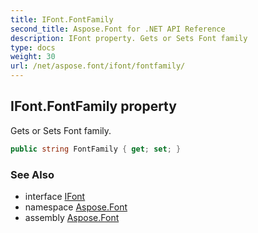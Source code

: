 ```yaml
---
title: IFont.FontFamily
second_title: Aspose.Font for .NET API Reference
description: IFont property. Gets or Sets Font family
type: docs
weight: 30
url: /net/aspose.font/ifont/fontfamily/
---
```

## IFont.FontFamily property

Gets or Sets Font family.

```csharp
public string FontFamily { get; set; }
```

### See Also

* interface [IFont](../)
* namespace [Aspose.Font](../../ifont/)
* assembly [Aspose.Font](../../../)


